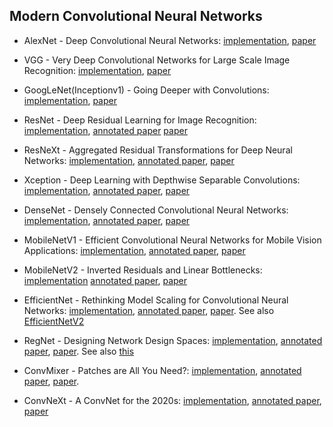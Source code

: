 ## Modern Convolutional Neural Networks

* AlexNet - Deep Convolutional Neural Networks: [implementation](convnets/01-alexnet.ipynb), [paper](https://proceedings.neurips.cc/paper/2012/file/c399862d3b9d6b76c8436e924a68c45b-Paper.pdf)
  
* VGG - Very Deep Convolutional Networks for Large Scale Image Recognition: [implementation](convnets/02-vgg.ipynb), [paper](https://arxiv.org/pdf/1409.1556.pdf)
  
* GoogLeNet(Inceptionv1) - Going Deeper with Convolutions: [implementation](convnets/03-googlenet.ipynb), [paper](https://arxiv.org/abs/1409.4842)

* ResNet - Deep Residual Learning for Image Recognition: [implementation](convnets/04-resnet.ipynb), [annotated paper](annotated_papers/resnet.pdf) [paper](https://arxiv.org/abs/1512.03385)

* ResNeXt - Aggregated Residual Transformations for Deep Neural Networks: [implementation](convnets/06-resnext.ipynb), [annotated paper](annotated_papers/resnext.pdf), [paper](https://arxiv.org/abs/1611.05431v2)

* Xception - Deep Learning with Depthwise Separable Convolutions: [implementation](convnets/07-xception.ipynb), [annotated paper](annotated_papers/xception.pdf), [paper](https://arxiv.org/abs/1610.02357)

* DenseNet - Densely Connected Convolutional Neural Networks: [implementation](convnets/05-densenet.ipynb), [annotated paper](annotated_papers/densenet.pdf), [paper](https://arxiv.org/abs/1608.06993v5)

* MobileNetV1 - Efficient Convolutional Neural Networks for Mobile Vision Applications: [implementation](convnets/08-mobilenet.ipynb), [annotated paper](annotated_papers/mobilenet.pdf), [paper](https://arxiv.org/abs/1704.04861v1)

* MobileNetV2 - Inverted Residuals and Linear Bottlenecks: [implementation](convnets/09-mobilenetv2.ipynb) [annotated paper](annotated_papers/mobilenetv2.pdf), [paper](https://arxiv.org/abs/1801.04381)

* EfficientNet - Rethinking Model Scaling for Convolutional Neural Networks: [implementation](convnets/10-efficientnet.ipynb), [annotated paper](annotated_papers/efficientnetv1.pdf), [paper](https://arxiv.org/abs/1905.11946v5). See also [EfficientNetV2](https://arxiv.org/abs/2104.00298v3)

* RegNet - Designing Network Design Spaces: [implementation](convnets/11-regnet.ipynb), [annotated paper](annotated_papers/regnet.pdf), [paper](hhttps://arxiv.org/abs/2003.13678). See also [this](https://arxiv.org/abs/2103.06877)

* ConvMixer - Patches are All You Need?: [implementation](convnets/12-convmixer.ipynb), [annotated paper](annotated_papers/convmixer.pdf), [paper](https://openreview.net/pdf?id=TVHS5Y4dNvM).

* ConvNeXt - A ConvNet for the 2020s: [implementation](convnets/13-convnext.ipynb), [annotated paper](annotated_papers/convnexts.pdf), [paper](https://arxiv.org/abs/2201.03545)